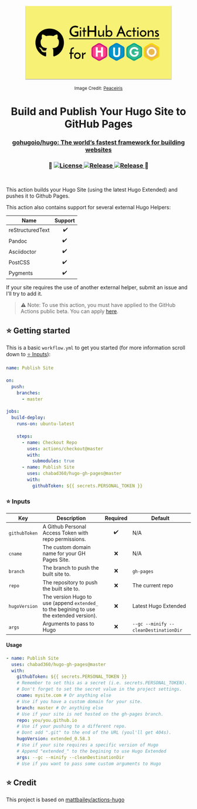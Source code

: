 <div align="center" >
  <img width=400  alt="Image Credit: Peaceiris" src="https://raw.githubusercontent.com/peaceiris/actions-hugo/master/images/ogp.svg?sanitize=true" />
  <p style="font-size:12px;" >
    Image Credit: <a href="https://github.com/peaceiris">Peaceiris</a>
  </p>
  <h1>
  Build and Publish Your Hugo Site to GitHub Pages
  </h1>
  <h3>
    <a href="https://github.com/gohugoio/hugo">
      gohugoio/hugo: The world’s fastest framework for building websites
    </a>
  </h3>
  <span>
    <h3>
    🚀
    <a href="https://github.com/chabad360/hugo-gh-pages/blob/master/LICENSE">
      <img alt="License" src="https://img.shields.io/github/license/chabad360/hugo-gh-pages.svg?style=for-the-badge" />
    </a>
    <a href="https://github.com/marketplace/actions/hugo-to-gh-pages">
      <img alt="Release" src="https://img.shields.io/static/v1?label=&style=for-the-badge&logo=addthis&logoColor=white&message=Get+on+the+GH+Marketplace&color=green" />
    </a>
    <a href="https://github.com/chabad360/hugo-gh-pages/releases/latest">
      <img alt="Release" src="https://img.shields.io/github/release/chabad360/hugo-gh-pages.svg?style=for-the-badge" />
    </a>
    🚀
    </h3>
  </span>
</div>
&nbsp;

This action builds your Hugo Site (using the latest Hugo Extended) and pushes it to Github Pages.

This action also contains support for several external Hugo Helpers:

| Name | Support |
| ---- | :-----: |
| reStructuredText |️ ✔️ |
| Pandoc | ✔️ |
| Asciidoctor | ✔️ |
| PostCSS | ✔️ |
| Pygments | ✔️ |

If your site requires the use of another external helper, submit an issue and I'll try to add it.

> ⚠️ Note: To use this action, you must have applied to the GitHub Actions public beta. You can apply [here](https://github.com/features/actions/signup/).

## ⭐ Getting started

This is a basic `workflow.yml` to get you started (for more information scroll down to [⭐ Inputs](#-inputs)):

```yaml
name: Publish Site

on:
  push:
    branches:
      - master

jobs:
  build-deploy:
    runs-on: ubuntu-latest

    steps:
      - name: Checkout Repo
        uses: actions/checkout@master
        with:
          submodules: true
      - name: Publish Site
        uses: chabad360/hugo-gh-pages@master
        with:
          githubToken: ${{ secrets.PERSONAL_TOKEN }}
```

### ⭐ Inputs

| Key |  Description | Required | Default |
| --- | ------------ | :------: | ------- |
| `githubToken` | A Github Personal Access Token with repo permissions. | ✔️ | N/A |
| `cname` | The custom domain name for your GH Pages Site. | ❌ | N/A |
| `branch` |  The branch to push the built site to. | ❌ | `gh-pages`|
| `repo` | The repository to push the built site to. | ❌ | The current repo |
| `hugoVersion` | The version Hugo to use (append `extended_` to the begining to use the extended version). | ❌ | Latest Hugo Extended |
| `args` | Arguments to pass to Hugo | ❌ | `--gc --minify --cleanDestinationDir`|
#### Usage

```yaml
- name: Publish Site
  uses: chabad360/hugo-gh-pages@master
  with:
    githubToken: ${{ secrets.PERSONAL_TOKEN }}
    # Remember to set this as a secret (i.e. secrets.PERSONAL_TOKEN).
    # Don't forget to set the secret value in the project settings.
    cname: mysite.com # Or anything else
    # Use if you have a custom domain for your site.
    branch: master # Or anything else
    # Use if your site is not hosted on the gh-pages branch.
    repo: you/you.github.io
    # Use if your pushing to a different repo.
    # Dont add ".git" to the end of the URL (youl'll get 404s).
    hugoVersion: extended_0.58.3
    # Use if your site requires a specific version of Hugo
    # Append "extended_" to the begining to use Hugo Extended
    args: --gc --minify --cleanDestinationDir
    # Use if you want to pass some custom arguments to Hugo
```

## ⭐ Credit

This project is based on [mattbailey/actions-hugo](https://github.com/mattbailey/actions-hugo)

